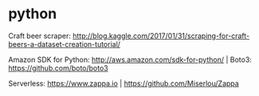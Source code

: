 # python

Craft beer scraper: http://blog.kaggle.com/2017/01/31/scraping-for-craft-beers-a-dataset-creation-tutorial/

Amazon SDK for Python: http://aws.amazon.com/sdk-for-python/ | Boto3: https://github.com/boto/boto3

Serverless: https://www.zappa.io | https://github.com/Miserlou/Zappa




